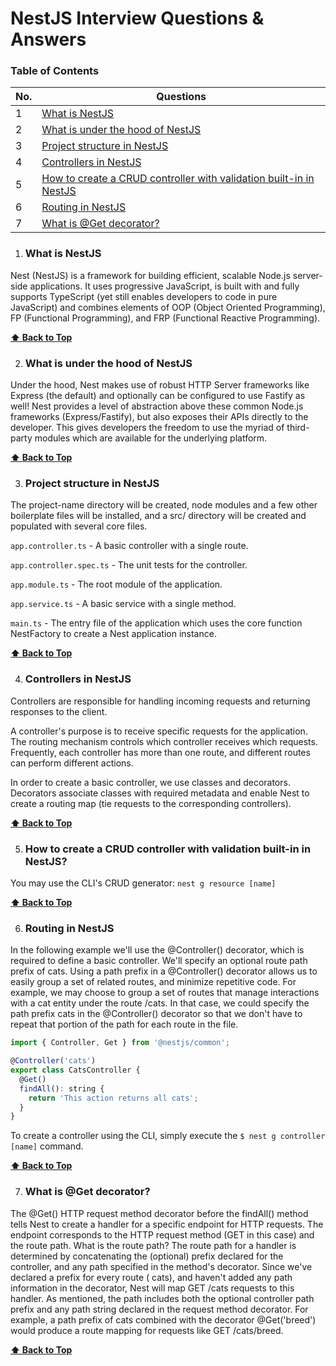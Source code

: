 # NestJS Interview Questions & Answers

### Table of Contents

<!-- TOC_START -->
| No. | Questions |
| --- | --------- |
| 1 | [What is NestJS](#what-is-nestjs) |
| 2 | [What is under the hood of NestJS](#what-is-under-the-hood-of-nestjs) |
| 3 | [Project structure in NestJS](#project-structure-in-nestjs) |
| 4 | [Controllers in NestJS](#controllers-in-nestjs) |
| 5 | [How to create a CRUD controller with validation built-in in NestJS](#how-to-create-a-crud-controller-with-validation-built-in-in-nestjs) |
| 6 | [Routing in NestJS](#routing-in-in-nestjs) |
| 7 | [What is @Get decorator?](#what-is-get-decorator) |

<!-- TOC_END -->

<!-- QUESTIONS_START -->
1. ### What is NestJS

Nest (NestJS) is a framework for building efficient, scalable Node.js server-side applications. It uses progressive JavaScript, is built with and fully supports TypeScript (yet still enables developers to code in pure JavaScript) and combines elements of OOP (Object Oriented Programming), FP (Functional Programming), and FRP (Functional Reactive Programming).

**[⬆ Back to Top](#table-of-contents)**

2. ### What is under the hood of NestJS
Under the hood, Nest makes use of robust HTTP Server frameworks like Express (the default) and optionally can be configured to use Fastify as well!
Nest provides a level of abstraction above these common Node.js frameworks (Express/Fastify), but also exposes their APIs directly to the developer. This gives developers the freedom to use the myriad of third-party modules which are available for the underlying platform.

**[⬆ Back to Top](#table-of-contents)**

3. ### Project structure in NestJS
The project-name directory will be created, node modules and a few other boilerplate files will be installed, and a src/ directory will be created and populated with several core files.

```app.controller.ts``` - A basic controller with a single route.

```app.controller.spec.ts``` - The unit tests for the controller.

```app.module.ts``` - The root module of the application.

```app.service.ts``` - A basic service with a single method.

```main.ts``` - The entry file of the application which uses the core function NestFactory to create a Nest application instance.

**[⬆ Back to Top](#table-of-contents)**

4. ### Controllers in NestJS

Controllers are responsible for handling incoming requests and returning responses to the client.

A controller's purpose is to receive specific requests for the application. The routing mechanism controls which controller receives which requests. Frequently, each controller has more than one route, and different routes can perform different actions.

In order to create a basic controller, we use classes and decorators. Decorators associate classes with required metadata and enable Nest to create a routing map (tie requests to the corresponding controllers).

**[⬆ Back to Top](#table-of-contents)**

5. ### How to create a CRUD controller with validation built-in in NestJS?

 You may use the CLI's CRUD generator: ```nest g resource [name]```
 
   **[⬆ Back to Top](#table-of-contents)**
   
6. ### Routing in NestJS

In the following example we'll use the @Controller() decorator, which is required to define a basic controller. We'll specify an optional route path prefix of cats. Using a path prefix in a @Controller() decorator allows us to easily group a set of related routes, and minimize repetitive code. For example, we may choose to group a set of routes that manage interactions with a cat entity under the route /cats. In that case, we could specify the path prefix cats in the @Controller() decorator so that we don't have to repeat that portion of the path for each route in the file.

```javascript
import { Controller, Get } from '@nestjs/common';

@Controller('cats')
export class CatsController {
  @Get()
  findAll(): string {
    return 'This action returns all cats';
  }
}
```

To create a controller using the CLI, simply execute the ```$ nest g controller [name]``` command.

   **[⬆ Back to Top](#table-of-contents)**

7. ### What is @Get decorator?

The @Get() HTTP request method decorator before the findAll() method tells Nest to create a handler for a specific endpoint for HTTP requests. The endpoint corresponds to the HTTP request method (GET in this case) and the route path. What is the route path? The route path for a handler is determined by concatenating the (optional) prefix declared for the controller, and any path specified in the method's decorator. Since we've declared a prefix for every route ( cats), and haven't added any path information in the decorator, Nest will map GET /cats requests to this handler. As mentioned, the path includes both the optional controller path prefix and any path string declared in the request method decorator. For example, a path prefix of cats combined with the decorator @Get('breed') would produce a route mapping for requests like GET /cats/breed.

   **[⬆ Back to Top](#table-of-contents)**


<!-- QUESTIONS_END -->
